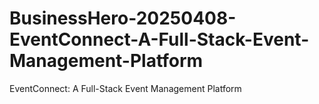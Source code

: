 # BusinessHero-20250408-EventConnect-A-Full-Stack-Event-Management-Platform
EventConnect: A Full-Stack Event Management Platform
